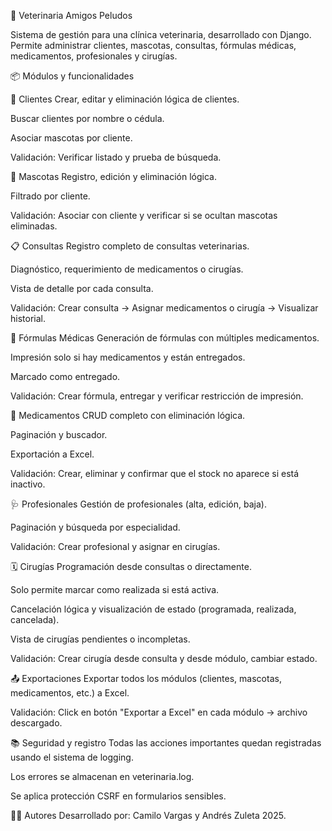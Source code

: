 🐾 Veterinaria Amigos Peludos

Sistema de gestión para una clínica veterinaria, desarrollado con Django. Permite administrar clientes, mascotas, consultas, fórmulas médicas, medicamentos, profesionales y cirugías. 

📦 Módulos y funcionalidades

👤 Clientes
Crear, editar y eliminación lógica de clientes.

Buscar clientes por nombre o cédula.

Asociar mascotas por cliente.

Validación: Verificar listado y prueba de búsqueda.

🐾 Mascotas
Registro, edición y eliminación lógica.

Filtrado por cliente.

Validación: Asociar con cliente y verificar si se ocultan mascotas eliminadas.


📋 Consultas
Registro completo de consultas veterinarias.

Diagnóstico, requerimiento de medicamentos o cirugías.

Vista de detalle por cada consulta.

Validación: Crear consulta → Asignar medicamentos o cirugía → Visualizar historial.


🧾 Fórmulas Médicas
Generación de fórmulas con múltiples medicamentos.

Impresión solo si hay medicamentos y están entregados.

Marcado como entregado.

Validación: Crear fórmula, entregar y verificar restricción de impresión.


💊 Medicamentos
CRUD completo con eliminación lógica.

Paginación y buscador.

Exportación a Excel.

Validación: Crear, eliminar y confirmar que el stock no aparece si está inactivo.


🩺 Profesionales
Gestión de profesionales (alta, edición, baja).

Paginación y búsqueda por especialidad.

Validación: Crear profesional y asignar en cirugías.


🗓️ Cirugías
Programación desde consultas o directamente.

Solo permite marcar como realizada si está activa.

Cancelación lógica y visualización de estado (programada, realizada, cancelada).

Vista de cirugías pendientes o incompletas.

Validación: Crear cirugía desde consulta y desde módulo, cambiar estado.


📤 Exportaciones
Exportar todos los módulos (clientes, mascotas, medicamentos, etc.) a Excel.

Validación: Click en botón "Exportar a Excel" en cada módulo → archivo descargado.


📚 Seguridad y registro
Todas las acciones importantes quedan registradas usando el sistema de logging.

Los errores se almacenan en veterinaria.log.

Se aplica protección CSRF en formularios sensibles.

👨‍💻 Autores
Desarrollado por:
Camilo Vargas y Andrés Zuleta 2025.